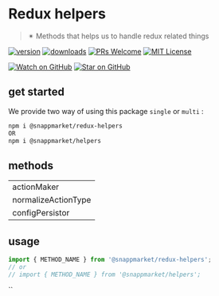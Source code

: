 # Redux helpers
> ✴ Methods that helps us to handle redux related things

[![version](https://img.shields.io/npm/v/@snappmarket/redux-helpers.svg?style=flat-square)](https://www.npmjs.com/package/@snappmarket/redux-helpers)
[![downloads](https://img.shields.io/npm/dm/@snappmarket/redux-helpers.svg?style=flat-square)](http://www.npmtrends.com/@snappmarket/redux-helpers)
[![PRs Welcome](https://img.shields.io/badge/PRs-welcome-brightgreen.svg?style=flat-square)](http://makeapullrequest.com)
[![MIT License](https://img.shields.io/npm/l/@snappmarket/redux-helpers.svg?style=flat-square)](https://github.com/snappmarket/frontend-toolbox/tree/master/packages/useDidUpdateEffect/blob/master/LICENSE.md)

[![Watch on GitHub](https://img.shields.io/github/watchers/snappmarket/frontend-toolbox.svg?style=social)](https://github.com/snappmarket/frontend-toolbox/watchers)
[![Star on GitHub](https://img.shields.io/github/stars/snappmarket/frontend-toolbox.svg?style=social)](https://github.com/snappmarket/frontend-toolbox/stargazers)

## get started
We provide two way of using this package `single` or `multi` :
```bash
npm i @snappmarket/redux-helpers
OR
npm i @snappmarket/helpers
```

## methods
|        |
| ------ |
| actionMaker                                                 |
| normalizeActionType                                                 |
| configPersistor                                                 |

## usage
```javascript
import { METHOD_NAME } from '@snappmarket/redux-helpers';
// or
// import { METHOD_NAME } from '@snappmarket/helpers';
```
``
